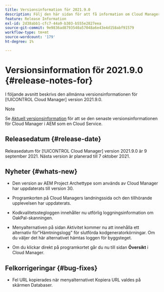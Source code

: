 ```yaml
---
title: Versionsinformation för 2021.9.0
description: Följ den här sidan för att få information om Cloud Manager version 2021.9.0
feature: Release Information
exl-id: 2d38abb1-cfc7-44a9-b303-b555e2827eea
source-git-commit: 9e9836ad8793540a57048a6e43e4d158abf91579
workflow-type: tm+mt
source-wordcount: '179'
ht-degree: 1%

---
```


# Versionsinformation för 2021.9.0 {#release-notes-for}

I följande avsnitt beskrivs den allmänna versionsinformationen för [!UICONTROL Cloud Manager] version 2021.9.0.

>[!NOTE]
>Se [Aktuell versionsinformation](https://experienceleague.adobe.com/docs/experience-manager-cloud-service/onboarding/getting-access/release-notes-cloud-manager/release-notes-cm-current.html?lang=en#getting-access) för att se den senaste versionsinformationen för Cloud Manager i AEM som en Cloud Service.

## Releasedatum {#release-date}

Releasedatum för [!UICONTROL Cloud Manager] version 2021.9.0 är 9 september 2021.
Nästa version är planerad till 7 oktober 2021.

## Nyheter {#whats-new}

* Den version av AEM Project Archettype som används av Cloud Manager har uppdaterats till version 30.

* Programkorten på Cloud Managers landningssida och den tillhörande upplevelsen har uppdaterats.

* Kodkvalitetsstegloggen innehåller nu utförlig loggningsinformation om OakPal-skanningen.

* Menyalternativen på sidan Aktivitet kommer nu att innehålla ett alternativ för&quot;Hämtningslogg&quot; för slutförda kodgeneratorkörningar. Om du väljer det här alternativet hämtas loggen för byggsteget.

* Om du klickar direkt på programkortet går du nu till sidan **Översikt** i Cloud Manager.

## Felkorrigeringar {#bug-fixes}

* Fel URL kopierades när menyalternativet Kopiera URL valdes på skärmen Databaser.
